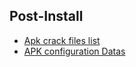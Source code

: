 ## Post-Install

- [Apk crack files list](https://spontox42.github.io/AndroidCrackApps/apklist.html)
- [APK configuration Datas](https://spontox42.github.io/AndroidCrackApps/config-apps.html)
